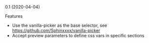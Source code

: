 0.1 (2020-04-04)

Features

* Use the vanilla-picker as the base selector, see https://github.com/Sphinxxxx/vanilla-picker
* Accept preview parameters to define css vars in specific sections